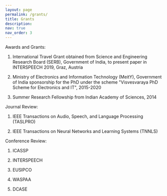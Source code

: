 ```yaml
---
layout: page
permalink: /grants/
title: Grants
description:
nav: true
nav_order: 3
---
```

Awards and Grants:

1. International Travel Grant obtained from Science and Engineering Research Board (SERB), Government of India, to present paper in INTERSPEECH 2019, Graz, Austria

2. Ministry of Electronics and Information Technology (MeitY), Government of India sponsorship for the PhD under the scheme "Visvesvaraya PhD Scheme for Electronics and IT", 2015-2020

3. Summer Research Fellowship from Indian Academy of Sciences, 2014


Journal Review:

1. IEEE Transactions on Audio, Speech, and Language Processing (TASLPRO)

2. IEEE Transactions on Neural Networks and Learning Systems (TNNLS)


Conference Review:

1. ICASSP

2. INTERSPEECH

3. EUSIPCO

4. WASPAA

5. DCASE

 
